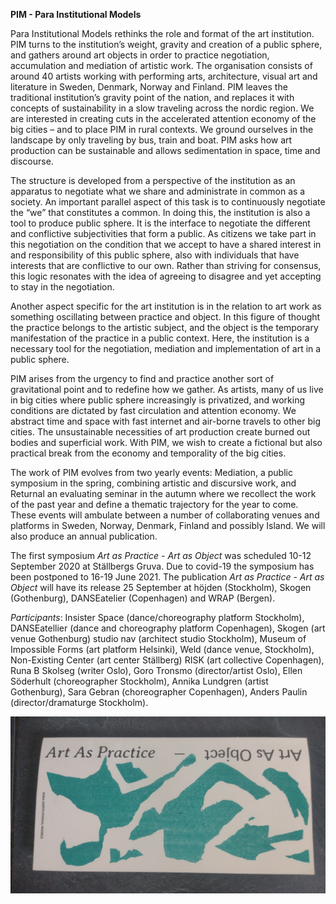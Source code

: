 **PIM - Para Institutional Models**

Para Institutional Models rethinks the role and format of the art institution. PIM turns
to the institution’s weight, gravity and creation of a public sphere, and gathers around art
objects in order to practice negotiation, accumulation and mediation of artistic work. The
organisation consists of around 40 artists working with performing arts, architecture, visual
art and literature in Sweden, Denmark, Norway and Finland.
PIM leaves the traditional institution’s gravity point of the nation, and replaces it with
concepts of sustainability in a slow traveling across the nordic region. We are interested in
creating cuts in the accelerated attention economy of the big cities – and to place PIM in
rural contexts. We ground ourselves in the landscape by only traveling by bus, train and
boat. PIM asks how art production can be sustainable and allows sedimentation in space,
time and discourse.

The structure is developed from a perspective of the institution as an apparatus to
negotiate what we share and administrate in common as a society. An important parallel
aspect of this task is to continuously negotiate the “we” that constitutes a common. 
In doing this, the institution is also a tool to produce public sphere. It is the interface to
negotiate the different and conflictive subjectivities that form a public. As citizens we take
part in this negotiation on the condition that we accept to have a shared interest in and
responsibility of this public sphere, also with individuals that have interests that are
conflictive to our own. Rather than striving for consensus, this logic resonates with the idea
of agreeing to disagree and yet accepting to stay in the negotiation. 

Another aspect specific for the art institution is in the relation to art work as something
oscillating between practice and object. In this figure of thought the practice belongs to the
artistic subject, and the object is the temporary manifestation of the practice in a public
context. Here, the institution is a necessary tool for the negotiation, mediation and
implementation of art in a public sphere.

PIM arises from the urgency to find and practice another sort of gravitational point and to
redefine how we gather. As artists, many of us live in big cities where public sphere
increasingly is privatized, and working conditions are dictated by fast circulation and
attention economy. We abstract time and space with fast internet and air-borne travels to
other big cities. The unsustainable necessities of art production create burned out bodies
and superficial work. With PIM, we wish to create a fictional but also practical break from
the economy and temporality of the big cities.

The work of PIM evolves from two yearly events: Mediation, a public symposium in the
spring, combining artistic and discursive work, and Returnal an evaluating seminar in the
autumn where we recollect the work of the past year and define a thematic trajectory for
the year to come. These events will ambulate between a number of collaborating venues
and platforms in Sweden, Norway, Denmark, Finland and possibly Island. We will also
produce an annual publication.

The first symposium *Art as Practice - Art as Object* was scheduled 10-12 September 2020 at Ställbergs Gruva. Due to covid-19 the symposium has been postponed to 16-19 June 2021.
The publication *Art as Practice - Art as Object* will have its release 25 September at höjden (Stockholm), Skogen (Gothenburg), DANSEatelier (Copenhagen) and WRAP (Bergen).

*Participants*: Insister Space (dance/choreography platform Stockholm),
DANSEatellier (dance and choreography platform Copenhagen), Skogen (art venue
Gothenburg) studio nav (architect studio Stockholm), Museum of Impossible Forms (art
platform Helsinki), Weld (dance venue, Stockholm), Non-Existing Center (art center
Ställberg) RISK (art collective Copenhagen), Runa B Skolseg (writer Oslo), Goro Tronsmo
(director/artist Oslo), Ellen Söderhult (choreographer Stockholm), Annika Lundgren (artist
Gothenburg), Sara Gebran (choreographer Copenhagen), Anders Paulin (director/dramaturge
Stockholm).


![](/pimbook.jpg) 
